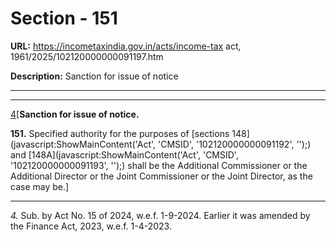 # Section - 151

**URL:** https://incometaxindia.gov.in/acts/income-tax act, 1961/2025/102120000000091197.htm

**Description:** Sanction for issue of notice

---

****

[4](javascript:ShowFootnote\('fn4'\);)[**Sanction for issue of notice.**

**151.** Specified authority for the purposes of [sections 148](javascript:ShowMainContent\('Act', 'CMSID', '102120000000091192', ''\);) and [148A](javascript:ShowMainContent\('Act', 'CMSID', '102120000000091193', ''\);) shall be the Additional Commissioner or the Additional Director or the Joint Commissioner or the Joint Director, as the case may be.]

* * *

_4._ Sub. by Act No. 15 of 2024, w.e.f. 1-9-2024. Earlier it was amended by the Finance Act, 2023, w.e.f. 1-4-2023.
